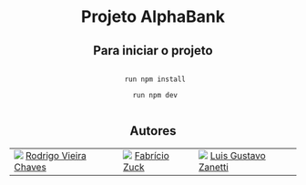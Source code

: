 <h1 align="center"> Projeto AlphaBank </h1>
<section align="center">
 <h2>Para iniciar o projeto</h2>
 <code>
 run npm install
 </code>
 <code>
 run npm dev
 </code>
</section>
<section align="center">
 <h2>Autores</h2>
 <table>
  <tr>
   <td>
    <img src="https://avatars.githubusercontent.com/u/91415563?v=4" />
    <a href="https://github.com/Rodrigo-Vieira-Chaves">Rodrigo Vieira Chaves</a>
   </td>
   <td>
    <img src="https://avatars.githubusercontent.com/u/91493002?v=4" />
    <a href="https://github.com/SkyvengerLL">Fabrício Zuck</a>
   </td>
   <td>
    <img src="https://avatars.githubusercontent.com/u/49000286?v=4" />
    <a href="https://github.com/LuisGustavoCZP">Luis Gustavo Zanetti</a>
   </td>
  </tr>
 </table>
</section>
 
